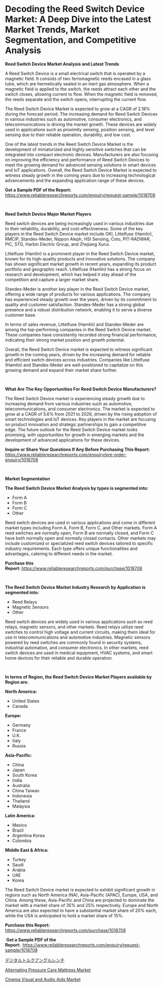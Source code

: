 <p><h1>Decoding the Reed Switch Device Market: A Deep Dive into the Latest Market Trends, Market Segmentation, and Competitive Analysis</h1></p><p><strong>Reed Switch Device Market Analysis and Latest Trends</strong></p>
<p><p>A Reed Switch Device is a small electrical switch that is operated by a magnetic field. It consists of two ferromagnetic reeds encased in a glass tube, which are hermetically sealed in an inert gas atmosphere. When a magnetic field is applied to the switch, the reeds attract each other and the switch closes, allowing current to flow. When the magnetic field is removed, the reeds separate and the switch opens, interrupting the current flow.</p><p>The Reed Switch Device Market is expected to grow at a CAGR of 2.18% during the forecast period. The increasing demand for Reed Switch Devices in various industries such as automotive, consumer electronics, and telecommunications is driving the market growth. These devices are widely used in applications such as proximity sensing, position sensing, and level sensing due to their reliable operation, durability, and low cost.</p><p>One of the latest trends in the Reed Switch Device Market is the development of miniaturized and highly sensitive switches that can be integrated into compact electronic devices. Manufacturers are also focusing on improving the efficiency and performance of Reed Switch Devices to meet the growing demand for advanced sensing solutions in smart devices and IoT applications. Overall, the Reed Switch Device Market is expected to witness steady growth in the coming years due to increasing technological advancements and the expanding application range of these devices.</p></p>
<p><strong>Get a Sample PDF of the Report:&nbsp;</strong> <a href="https://www.reliableresearchreports.com/enquiry/request-sample/1018708">https://www.reliableresearchreports.com/enquiry/request-sample/1018708</a></p>
<p>&nbsp;</p>
<p><strong>Reed Switch Device Major Market Players</strong></p>
<p><p>Reed switch devices are being increasingly used in various industries due to their reliability, durability, and cost-effectiveness. Some of the key players in the Reed Switch Device market include OKI, Littelfuse (Hamlin), RMCIP, Standex-Meder, Nippon Aleph, HSI Sensing, Coto, PIT-RADWAR, PIC, STG, Harbin Electric Group, and Zhejiang Xurui.</p><p>Littelfuse (Hamlin) is a prominent player in the Reed Switch Device market, known for its high-quality products and innovative solutions. The company has shown significant market growth in recent years, expanding its product portfolio and geographic reach. Littelfuse (Hamlin) has a strong focus on research and development, which has helped it stay ahead of the competition and capture a larger market share.</p><p>Standex-Meder is another key player in the Reed Switch Device market, offering a wide range of products for various applications. The company has experienced steady growth over the years, driven by its commitment to quality and customer satisfaction. Standex-Meder has a strong global presence and a robust distribution network, enabling it to serve a diverse customer base.</p><p>In terms of sales revenue, Littelfuse (Hamlin) and Standex-Meder are among the top-performing companies in the Reed Switch Device market. These companies have consistently recorded strong financial performance, indicating their strong market position and growth potential.</p><p>Overall, the Reed Switch Device market is expected to witness significant growth in the coming years, driven by the increasing demand for reliable and efficient switch devices across industries. Companies like Littelfuse (Hamlin) and Standex-Meder are well-positioned to capitalize on this growing demand and expand their market share further.</p></p>
<p>&nbsp;</p>
<p><strong>What Are The Key Opportunities For Reed Switch Device Manufacturers?</strong></p>
<p><p>The Reed Switch Device market is experiencing steady growth due to increasing demand from various industries such as automotive, telecommunications, and consumer electronics. The market is expected to grow at a CAGR of 5.6% from 2021 to 2026, driven by the rising adoption of smart technologies and IoT devices. Key players in the market are focusing on product innovation and strategic partnerships to gain a competitive edge. The future outlook for the Reed Switch Device market looks promising, with opportunities for growth in emerging markets and the development of advanced applications for these devices.</p></p>
<p><strong>Inquire or Share Your Questions If Any Before Purchasing This Report:</strong> <a href="https://www.reliableresearchreports.com/enquiry/pre-order-enquiry/1018708">https://www.reliableresearchreports.com/enquiry/pre-order-enquiry/1018708</a></p>
<p>&nbsp;</p>
<p><strong>Market Segmentation</strong></p>
<p><strong>The Reed Switch Device Market Analysis by types is segmented into:</strong></p>
<p><ul><li>Form A</li><li>Form B</li><li>Form C</li><li>Other</li></ul></p>
<p><p>Reed switch devices are used in various applications and come in different market types including Form A, Form B, Form C, and Other markets. Form A reed switches are normally open, Form B are normally closed, and Form C have both normally open and normally closed contacts. Other markets may include customized or specialized reed switch devices tailored to specific industry requirements. Each type offers unique functionalities and advantages, catering to different needs in the market.</p></p>
<p><strong>Purchase this Report:&nbsp;</strong><a href="https://www.reliableresearchreports.com/purchase/1018708">https://www.reliableresearchreports.com/purchase/1018708</a></p>
<p>&nbsp;</p>
<p><strong>The Reed Switch Device Market Industry Research by Application is segmented into:</strong></p>
<p><ul><li>Reed Relays</li><li>Magnetic Sensors</li><li>Other</li></ul></p>
<p><p>Reed switch devices are widely used in various applications such as reed relays, magnetic sensors, and other markets. Reed relays utilize reed switches to control high voltage and current circuits, making them ideal for use in telecommunications and automotive industries. Magnetic sensors powered by reed switches are commonly found in security systems, industrial automation, and consumer electronics. In other markets, reed switch devices are used in medical equipment, HVAC systems, and smart home devices for their reliable and durable operation.</p></p>
<p>&nbsp;</p>
<p><strong>In terms of Region, the Reed Switch Device Market Players available by Region are:</strong></p>
<p>
    <p> <strong> North America: </strong>
        <ul>
            <li>United States</li>
            <li>Canada</li>
        </ul>
        </p> 
    <p> <strong> Europe: </strong>
        <ul>
            <li>Germany</li>
            <li>France</li>
            <li>U.K.</li>
            <li>Italy</li>
            <li>Russia</li>
        </ul>
        </p> 
    <p> <strong> Asia-Pacific: </strong>
        <ul>
            <li>China</li>
            <li>Japan</li>
            <li>South Korea</li>
            <li>India</li>
            <li>Australia</li>
            <li>China Taiwan</li>
            <li>Indonesia</li>
            <li>Thailand</li>
            <li>Malaysia</li>
        </ul>
        </p> 
    <p> <strong> Latin America: </strong>
        <ul>
            <li>Mexico</li>
            <li>Brazil</li>
            <li>Argentina Korea</li>
            <li>Colombia</li>
        </ul>
        </p> 
    <p> <strong> Middle East & Africa: </strong>
        <ul>
            <li>Turkey</li>
            <li>Saudi</li>
            <li>Arabia</li>
            <li>UAE</li>
            <li>Korea</li>
        </ul>
    </p>
    </p>
<p><p>The Reed Switch Device market is expected to exhibit significant growth in regions such as North America (NA), Asia-Pacific (APAC), Europe, USA, and China. Among these, Asia-Pacific and China are projected to dominate the market with a market share of 35% and 25% respectively. Europe and North America are also expected to have a substantial market share of 20% each, while the USA is anticipated to hold a market share of 15%.</p></p>
<p><strong>Purchase this Report: </strong><a href="https://www.reliableresearchreports.com/purchase/1018708">https://www.reliableresearchreports.com/purchase/1018708</a></p>
<p>&nbsp;<strong>Get a Sample PDF of the Report:&nbsp;&nbsp;</strong><a href="https://www.reliableresearchreports.com/enquiry/request-sample/1018708">https://www.reliableresearchreports.com/enquiry/request-sample/1018708</a></p>
<p><strong></strong></p>
<p><p><a href="https://github.com/avwofrml53535/Market-Research-Report-List-1/blob/main/49307718126.md">デジタルトルクアングルレンチ</a></p><p><a href="https://github.com/AKSHATREPORTPRIME/Market-Research-Report-List-3/blob/main/alternating-pressure-care-mattress-market.md">Alternating Pressure Care Mattress Market</a></p><p><a href="https://github.com/mancsybtousav/Market-Research-Report-List-1/blob/main/cinema-visual-and-audio-aids-market.md">Cinema Visual and Audio Aids Market</a></p></p>